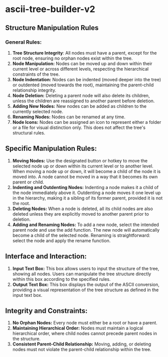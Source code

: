 # ascii-tree-builder-v2

## Structure Manipulation Rules

### General Rules:
1. **Tree Structure Integrity**: All nodes must have a parent, except for the root node, ensuring no orphan nodes exist within the tree.
2. **Node Manipulation:** Nodes can be moved up and down within their current level or across different levels, respecting the hierarchical constraints of the tree.
3. **Node Indentation:** Nodes can be indented (moved deeper into the tree) or outdented (moved towards the root), maintaining the parent-child relationship integrity.
4. **Node Deletion:** Deleting a parent node will also delete its children, unless the children are reassigned to another parent before deletion.
5. **Adding New Nodes:** New nodes can be added as children to the currently selected node.
6. **Renaming Nodes:** Nodes can be renamed at any time.
7. **Node Icons:** Nodes can be assigned an icon to represent either a folder or a file for visual distinction only. This does not affect the tree's structural rules.

## Specific Manipulation Rules:
1. **Moving Nodes:**
Use the designated button or hotkey to move the selected node up or down within its current level or to another level. When moving a node up or down,
it will become a child of the node it is moved into. A node cannot be moved in a way that it becomes its own parent or child.
3. **Indenting and Outdenting Nodes:**
Indenting a node makes it a child of the node immediately above it.
Outdenting a node moves it one level up in the hierarchy, making it a sibling of its former parent, provided it is not the root.
4. **Deleting Nodes:**
When a node is deleted, all its child nodes are also deleted unless they are explicitly moved to another parent prior to deletion.
5. **Adding and Renaming Nodes:**
To add a new node, select the intended parent node and use the add function. The new node will automatically become a child of the selected node.
Renaming is straightforward: select the node and apply the rename function.

## Interface and Interaction:
1. **Input Text Box:** This box allows users to input the structure of the tree, showing all nodes. Users can manipulate the tree structure directly within this box according to the specified rules.
2. **Output Text Box:** This box displays the output of the ASCII conversion, providing a visual representation of the tree structure as defined in the input text box.

## Integrity and Constraints:
1. **No Orphan Nodes:** Every node must either be a root or have a parent.
2. **Maintaining Hierarchical Order:** Nodes must maintain a logical hierarchical order, where child nodes cannot precede parent nodes in the structure.
3. **Consistent Parent-Child Relationship:** Moving, adding, or deleting nodes must not violate the parent-child relationship within the tree.
